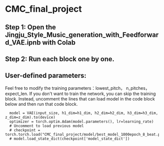 # CMC_final_project
## Step 1: Open the Jingju_Style_Music_generation_with_Feedforward_VAE.ipnb with Colab
## Step 2: Run each block one by one. 
## User-defined parameters: 
Feel free to modify the training parameters：lowest_pitch， n_pitches， expect_len.
If you don't want to train the network, you can skip the training block. Instead, uncomment the lines that can load model in the code block below and then run that code block. 
```
  model = VAE(input_size, h1_dim=h1_dim, h2_dim=h2_dim, h3_dim=h3_dim, z_dim=z_dim).to(device)
  optimizer = torch.optim.Adam(model.parameters(), lr=learning_rate)
  # Uncomment to load previous model
  # checkpoint = torch.torch.load("CMC_final_project/model/best_model_1000epoch_8_beat.pyt",map_location=device)
  # model.load_state_dict(checkpoint['model_state_dict'])
```
